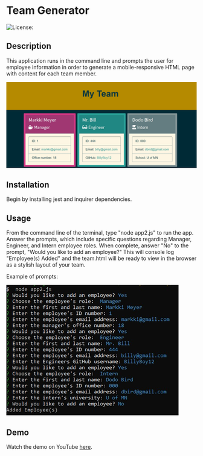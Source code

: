 # Team Generator

 ![License:](https://img.shields.io/badge/License-MIT-yellow.svg)

## Description

This application runs in the command line and prompts the user for employee information in order to generate a mobile-responsive HTML page with content for each team member. 

![Screenshot](Develop/images/screenshot.jpg)

## Installation
Begin by installing jest and inquirer dependencies.

## Usage
From the command line of the terminal, type "node app2.js" to run the app. Answer the prompts, which include specific questions regarding Manager, Engineer, and Intern employee roles. When complete, answer "No" to the prompt, "Would you like to add an employee?" This will console log "Employee(s) Added" and the team.html will be ready to view in the browser as a stylish layout of your team. 

Example of prompts: 

 ![Screenshot](Develop/images/usage.jpg)
 
## Demo
Watch the demo on YouTube [here](https://youtu.be/bLPoDc9HEe4).

